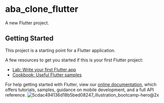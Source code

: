 # aba_clone_flutter

A new Flutter project.

## Getting Started

This project is a starting point for a Flutter application.

A few resources to get you started if this is your first Flutter project:

- [Lab: Write your first Flutter app](https://flutter.dev/docs/get-started/codelab)
- [Cookbook: Useful Flutter samples](https://flutter.dev/docs/cookbook)

For help getting started with Flutter, view our
[online documentation](https://flutter.dev/docs), which offers tutorials,
samples, guidance on mobile development, and a full API reference.
![5cdac494136d18b5bed08247_illustration_bootcamp-hero@2x](https://user-images.githubusercontent.com/76774945/158514481-ebf2ab85-5290-4d95-946e-2396d1c5b2d4.png)
